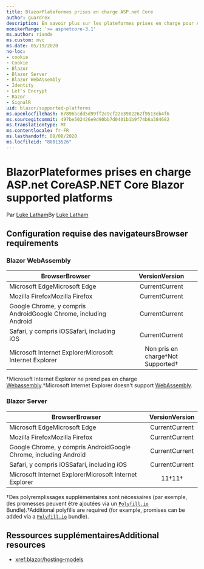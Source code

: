 ```yaml
---
title: BlazorPlateformes prises en charge ASP.net Core
author: guardrex
description: En savoir plus sur les plateformes prises en charge pour ASP.NET Core Blazor .
monikerRange: '>= aspnetcore-3.1'
ms.author: riande
ms.custom: mvc
ms.date: 05/19/2020
no-loc:
- cookie
- Cookie
- Blazor
- Blazor Server
- Blazor WebAssembly
- Identity
- Let's Encrypt
- Razor
- SignalR
uid: blazor/supported-platforms
ms.openlocfilehash: 67896bcdd5d99ff2c9cf22e3902262f9513eb4f6
ms.sourcegitcommit: 497be502426e9d90bb7d0401b1b9f74b6a384682
ms.translationtype: MT
ms.contentlocale: fr-FR
ms.lasthandoff: 08/08/2020
ms.locfileid: "88013526"
---
```

# <a name="aspnet-core-no-locblazor-supported-platforms"></a><span data-ttu-id="7c813-103">BlazorPlateformes prises en charge ASP.net Core</span><span class="sxs-lookup"><span data-stu-id="7c813-103">ASP.NET Core Blazor supported platforms</span></span>

<span data-ttu-id="7c813-104">Par [Luke Latham](https://github.com/guardrex)</span><span class="sxs-lookup"><span data-stu-id="7c813-104">By [Luke Latham](https://github.com/guardrex)</span></span>

## <a name="browser-requirements"></a><span data-ttu-id="7c813-105">Configuration requise des navigateurs</span><span class="sxs-lookup"><span data-stu-id="7c813-105">Browser requirements</span></span>

### Blazor WebAssembly

| <span data-ttu-id="7c813-106">Browser</span><span class="sxs-lookup"><span data-stu-id="7c813-106">Browser</span></span>                          | <span data-ttu-id="7c813-107">Version</span><span class="sxs-lookup"><span data-stu-id="7c813-107">Version</span></span>               |
| -------------------------------- | :-------------------: |
| <span data-ttu-id="7c813-108">Microsoft Edge</span><span class="sxs-lookup"><span data-stu-id="7c813-108">Microsoft Edge</span></span>                   | <span data-ttu-id="7c813-109">Current</span><span class="sxs-lookup"><span data-stu-id="7c813-109">Current</span></span>               |
| <span data-ttu-id="7c813-110">Mozilla Firefox</span><span class="sxs-lookup"><span data-stu-id="7c813-110">Mozilla Firefox</span></span>                  | <span data-ttu-id="7c813-111">Current</span><span class="sxs-lookup"><span data-stu-id="7c813-111">Current</span></span>               |
| <span data-ttu-id="7c813-112">Google Chrome, y compris Android</span><span class="sxs-lookup"><span data-stu-id="7c813-112">Google Chrome, including Android</span></span> | <span data-ttu-id="7c813-113">Current</span><span class="sxs-lookup"><span data-stu-id="7c813-113">Current</span></span>               |
| <span data-ttu-id="7c813-114">Safari, y compris iOS</span><span class="sxs-lookup"><span data-stu-id="7c813-114">Safari, including iOS</span></span>            | <span data-ttu-id="7c813-115">Current</span><span class="sxs-lookup"><span data-stu-id="7c813-115">Current</span></span>               |
| <span data-ttu-id="7c813-116">Microsoft Internet Explorer</span><span class="sxs-lookup"><span data-stu-id="7c813-116">Microsoft Internet Explorer</span></span>      | <span data-ttu-id="7c813-117">Non pris en charge&dagger;</span><span class="sxs-lookup"><span data-stu-id="7c813-117">Not Supported&dagger;</span></span> |

<span data-ttu-id="7c813-118">&dagger;Microsoft Internet Explorer ne prend pas en charge [Webassembly](https://webassembly.org).</span><span class="sxs-lookup"><span data-stu-id="7c813-118">&dagger;Microsoft Internet Explorer doesn't support [WebAssembly](https://webassembly.org).</span></span>

### Blazor Server

| <span data-ttu-id="7c813-119">Browser</span><span class="sxs-lookup"><span data-stu-id="7c813-119">Browser</span></span>                          | <span data-ttu-id="7c813-120">Version</span><span class="sxs-lookup"><span data-stu-id="7c813-120">Version</span></span>    |
| -------------------------------- | :--------: |
| <span data-ttu-id="7c813-121">Microsoft Edge</span><span class="sxs-lookup"><span data-stu-id="7c813-121">Microsoft Edge</span></span>                   | <span data-ttu-id="7c813-122">Current</span><span class="sxs-lookup"><span data-stu-id="7c813-122">Current</span></span>    |
| <span data-ttu-id="7c813-123">Mozilla Firefox</span><span class="sxs-lookup"><span data-stu-id="7c813-123">Mozilla Firefox</span></span>                  | <span data-ttu-id="7c813-124">Current</span><span class="sxs-lookup"><span data-stu-id="7c813-124">Current</span></span>    |
| <span data-ttu-id="7c813-125">Google Chrome, y compris Android</span><span class="sxs-lookup"><span data-stu-id="7c813-125">Google Chrome, including Android</span></span> | <span data-ttu-id="7c813-126">Current</span><span class="sxs-lookup"><span data-stu-id="7c813-126">Current</span></span>    |
| <span data-ttu-id="7c813-127">Safari, y compris iOS</span><span class="sxs-lookup"><span data-stu-id="7c813-127">Safari, including iOS</span></span>            | <span data-ttu-id="7c813-128">Current</span><span class="sxs-lookup"><span data-stu-id="7c813-128">Current</span></span>    |
| <span data-ttu-id="7c813-129">Microsoft Internet Explorer</span><span class="sxs-lookup"><span data-stu-id="7c813-129">Microsoft Internet Explorer</span></span>      | <span data-ttu-id="7c813-130">11&dagger;</span><span class="sxs-lookup"><span data-stu-id="7c813-130">11&dagger;</span></span> |

<span data-ttu-id="7c813-131">&dagger;Des polyremplissages supplémentaires sont nécessaires (par exemple, des promesses peuvent être ajoutées via un [`Polyfill.io`](https://polyfill.io/v3/) Bundle).</span><span class="sxs-lookup"><span data-stu-id="7c813-131">&dagger;Additional polyfills are required (for example, promises can be added via a [`Polyfill.io`](https://polyfill.io/v3/) bundle).</span></span>

## <a name="additional-resources"></a><span data-ttu-id="7c813-132">Ressources supplémentaires</span><span class="sxs-lookup"><span data-stu-id="7c813-132">Additional resources</span></span>

* <xref:blazor/hosting-models>
